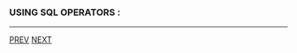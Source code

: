 ### USING SQL OPERATORS :
---

[PREV](https://indeshan.github.io/SQL-Cheat-Sheet/QueryingFromMultipleTables) [NEXT](https://indeshan.github.io/SQL-Cheat-Sheet/)
